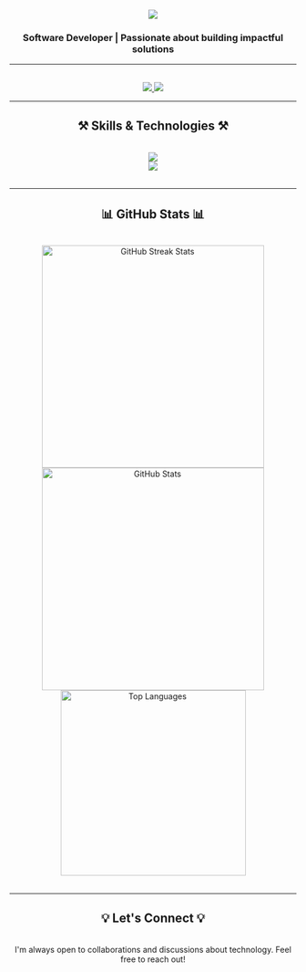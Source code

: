 <h1 align="center">
    <img src="https://readme-typing-svg.herokuapp.com/?font=Righteous&size=35&center=true&vCenter=true&width=500&height=70&duration=4000&lines=Hello,+World!+👋;+I'm+Naresh+Lokhande!;" />
</h1>

<h3 align="center">Software Developer | Passionate about building impactful solutions</h3>

---

<div align="center">
  <p 🎓 Successfully completed PG-DAC from CDAC Kharghar, Mumbai></p>  
  <p 💡 Enthusiastic about exploring new technologies and solving real-world problems></p>
</div>

<br/>

<div align="center"> 
  <a href="mailto:nareshlokhande49@gmail.com">
    <img src="https://img.shields.io/badge/Email-333333?style=for-the-badge&logo=gmail&logoColor=red" />
  </a>
  <a href="https://www.linkedin.com/in/nareshlokhande/" target="_blank">
    <img src="https://img.shields.io/badge/LinkedIn-0077B5?style=for-the-badge&logo=linkedin&logoColor=white" />
  </a>
</div>

---

<h2 align="center">⚒️ Skills & Technologies ⚒️</h2>
<br/>
<div align="center">
    <img src="https://skillicons.dev/icons?i=html,css,bootstrap,mui,react,nextjs,javascript,typescript,nodejs,express" /><br/>
    <img src="https://skillicons.dev/icons?i=spring,java,c,mysql,mongodb,vscode,github,git,figma,notion" />
</div>

<br/>

---

<h2 align="center">📊 GitHub Stats 📊</h2>
<br/>
<div align="center">
  <img width=390 src="https://github-readme-streak-stats-salesp07.vercel.app/?user=NareshLokhande&count_private=true&theme=react&border_radius=10" alt="GitHub Streak Stats" />
  <img width=390 src="https://github-readme-stats-salesp07.vercel.app/api?username=NareshLokhande&count_private=true&show_icons=true&theme=react&rank_icon=github&border_radius=10" alt="GitHub Stats" />
  <br/>
  <img width=325 align="center" src="https://github-readme-stats-salesp07.vercel.app/api/top-langs/?username=NareshLokhande&hide=HTML&langs_count=8&layout=compact&theme=react&border_radius=10&size_weight=0.5&count_weight=0.5&exclude_repo=github-readme-stats" alt="Top Languages" />
  <br/><br/>
</div>

---

<h2 align="center">💡 Let's Connect 💡</h2>
<br/>
<div align="center">
  I'm always open to collaborations and discussions about technology. Feel free to reach out!
</div>
